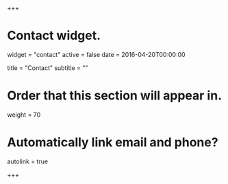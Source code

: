 +++
# Contact widget.
widget = "contact"
active = false
date = 2016-04-20T00:00:00

title = "Contact"
subtitle = ""

# Order that this section will appear in.
weight = 70

# Automatically link email and phone?
autolink = true

+++

<!-- {{% googlecalendar iq4oas3v22k3j62f2ci331hqd4 %}} -->
